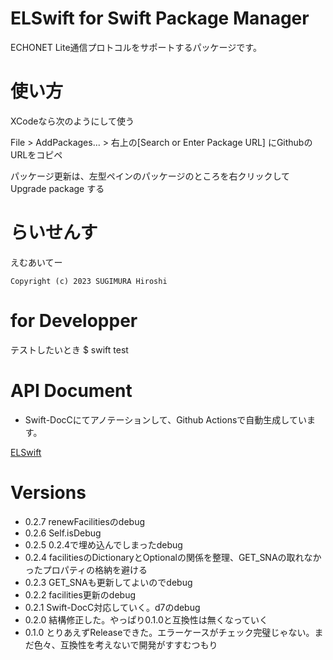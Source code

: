 # ELSwift for Swift Package Manager

ECHONET Lite通信プロトコルをサポートするパッケージです。


# 使い方

XCodeなら次のようにして使う

File > AddPackages... > 右上の[Search or Enter Package URL] にGithubのURLをコピペ

パッケージ更新は、左型ペインのパッケージのところを右クリックして Upgrade package する


# らいせんす

えむあいてー

```
Copyright (c) 2023 SUGIMURA Hiroshi
```

# for Developper

テストしたいとき
$ swift test

# API Document

- Swift-DocCにてアノテーションして、Github Actionsで自動生成しています。

[ELSwift](https://hiroshi-sugimura.github.io/ELSwift/documentation/elswift/)

# Versions

- 0.2.7 renewFacilitiesのdebug
- 0.2.6 Self.isDebug
- 0.2.5 0.2.4で埋め込んでしまったdebug
- 0.2.4 facilitiesのDictionaryとOptionalの関係を整理、GET_SNAの取れなかったプロパティの格納を避ける
- 0.2.3 GET_SNAも更新してよいのでdebug
- 0.2.2 facilities更新のdebug
- 0.2.1 Swift-DocC対応していく。d7のdebug
- 0.2.0 結構修正した。やっぱり0.1.0と互換性は無くなっていく
- 0.1.0 とりあえずReleaseできた。エラーケースがチェック完璧じゃない。まだ色々、互換性を考えないで開発がすすむつもり


